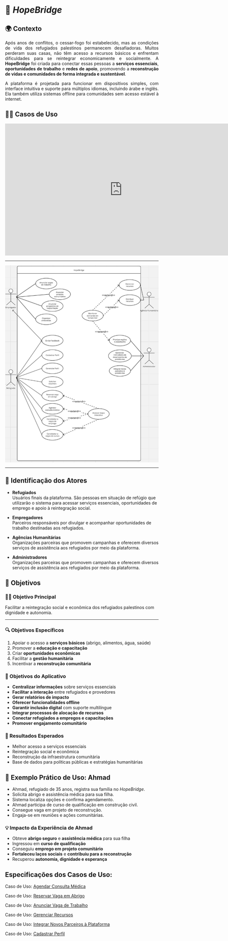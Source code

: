 # 🏥 _HopeBridge_

## 🌍 Contexto

<div style="text-align: justify;">
  <p>Após anos de conflitos, o cessar-fogo foi estabelecido, mas as condições de vida dos refugiados
  palestinos permanecem desafiadoras. Muitos perderam suas casas, não têm acesso a recursos
  básicos e enfrentam dificuldades para se reintegrar economicamente e socialmente. A
  <b>HopeBridge</b> foi criada para conectar essas pessoas a <b>serviços essenciais</b>, <b>oportunidades de
  trabalho</b> e <b>redes de apoio</b>, promovendo a <b>reconstrução de vidas e comunidades de forma
  integrada e sustentável</b>.
  </p>
  <p>
  A plataforma é projetada para funcionar em dispositivos simples, com interface intuitiva e
  suporte para múltiplos idiomas, incluindo árabe e inglês. Ela também utiliza sistemas offline para
  comunidades sem acesso estável à internet.
  </p>
</div>

## 🧑‍🏫 Casos de Uso

<iframe width="768" height="432" src="https://miro.com/app/live-embed/uXjVIhh5pSs=/?embedMode=view_only_without_ui&moveToViewport=-1604,9,2343,1130&embedId=973566500157" frameborder="0" scrolling="no" allow="fullscreen; clipboard-read; clipboard-write" allowfullscreen></iframe>

---

![Print Casos de Uso](../assets/casosUso.jpeg)

---

## 📘 Identificação dos Atores

- **Refugiados**<br>
  Usuários finais da plataforma. São pessoas em situação de refúgio que utilizarão o sistema para acessar serviços essenciais, oportunidades de emprego e apoio à reintegração social.

- **Empregadores**<br>
  Parceiros responsáveis por divulgar e acompanhar oportunidades de trabalho destinadas aos refugiados.

- **Agências Humanitárias**<br>
  Organizações parceiras que promovem campanhas e oferecem diversos serviços de assistência aos refugiados por meio da plataforma.

- **Administradores**<br>
  Organizações parceiras que promovem campanhas e oferecem diversos serviços de assistência aos refugiados por meio da plataforma.

## 🎯 Objetivos

### 👨‍💻 Objetivo Principal

Facilitar a reintegração social e econômica dos refugiados palestinos com dignidade e autonomia.

---

### 🔍 Objetivos Específicos

1. Apoiar o acesso a **serviços básicos** (abrigo, alimentos, água, saúde)
2. Promover a **educação e capacitação**
3. Criar **oportunidades econômicas**
4. Facilitar a **gestão humanitária**
5. Incentivar a **reconstrução comunitária**

### 📱 Objetivos do Aplicativo

- **Centralizar informações** sobre serviços essenciais
- **Facilitar a interação** entre refugiados e provedores
- **Gerar relatórios de impacto**
- **Oferecer funcionalidades offline**
- **Garantir inclusão digital** com suporte multilíngue
- **Integrar processos de alocação de recursos**
- **Conectar refugiados a empregos e capacitações**
- **Promover engajamento comunitário**


### 🧾 Resultados Esperados

- Melhor acesso a serviços essenciais
- Reintegração social e econômica
- Reconstrução da infraestrutura comunitária
- Base de dados para políticas públicas e estratégias humanitárias

## 🧪 Exemplo Prático de Uso: Ahmad

- Ahmad, refugiado de 35 anos, registra sua família no _HopeBridge_.
- Solicita abrigo e assistência médica para sua filha.
- Sistema localiza opções e confirma agendamento.
- Ahmad participa de curso de qualificação em construção civil.
- Consegue vaga em projeto de reconstrução.
- Engaja-se em reuniões e ações comunitárias.

### 💡 Impacto da Experiência de Ahmad

- Obteve **abrigo seguro** e **assistência médica** para sua filha
- Ingressou em **curso de qualificação**
- Conseguiu **emprego em projeto comunitário**
- **Fortaleceu laços sociais** e **contribuiu para a reconstrução**
- Recuperou **autonomia, dignidade e esperança**

## Especificações dos Casos de Uso:

Caso de Uso: [Agendar Consulta Médica](agendar.md)

Caso de Uso: [Reservar Vaga em Abrigo](reservar.md)

Caso de Uso: [Anunciar Vaga de Trabalho](anunciar.md)

Caso de Uso: [Gerenciar Recursos](gerenciar.md)

Caso de Uso: [Integrar Novos Parceiros à Plataforma](integrar.md)

Caso de Uso: [Cadastrar Perfil](cadastrar.md)



